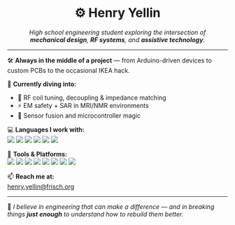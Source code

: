 <h1 align="center">⚙️ Henry Yellin</h1>

<p align="center">
  <em>High school engineering student exploring the intersection of<br>
  <strong>mechanical design</strong>, <strong>RF systems</strong>, and <strong>assistive technology</strong>.</em>
</p>

---

🛠️ <strong>Always in the middle of a project</strong> — from Arduino-driven devices to custom PCBs to the occasional IKEA hack.

🚀 <strong>Currently diving into:</strong>
- 🔄 RF coil tuning, decoupling & impedance matching
- ⚡ EM safety + SAR in MRI/NMR environments
- 🧠 Sensor fusion and microcontroller magic

💻 <strong>Languages I work with:</strong>  
<span align="center">
  <img src="https://img.shields.io/badge/C++-00599C?style=flat&logo=c%2b%2b&logoColor=white"/>
  <img src="https://img.shields.io/badge/Python-3670A0?style=flat&logo=python&logoColor=white"/>
  <img src="https://img.shields.io/badge/Java-007396?style=flat&logo=java&logoColor=white"/>
  <img src="https://img.shields.io/badge/C-000000?style=flat&logo=c&logoColor=white"/>
  <img src="https://img.shields.io/badge/HTML5-E34F26?style=flat&logo=html5&logoColor=white"/>
  <img src="https://img.shields.io/badge/JavaScript-F7DF1E?style=flat&logo=javascript&logoColor=black"/>
</span>

🔧 <strong>Tools & Platforms:</strong>  
<span align="center">
  <img src="https://img.shields.io/badge/KiCad-314CB0?style=flat&logo=kicad&logoColor=white"/>
  <img src="https://img.shields.io/badge/PCB%20Milling-228B22?style=flat"/>
  <img src="https://img.shields.io/badge/Arduino-00979D?style=flat&logo=arduino&logoColor=white"/>
  <img src="https://img.shields.io/badge/Fusion360-1793D1?style=flat&logo=autodesk&logoColor=white"/>
  <img src="https://img.shields.io/badge/Onshape-0175C2?style=flat&logo=onshape&logoColor=white"/>
  <img src="https://img.shields.io/badge/SolidWorks-0072C6?style=flat&logo=solidworks&logoColor=white"/>
  <img src="https://img.shields.io/badge/Tableau-E97627?style=flat&logo=tableau&logoColor=white"/>
  <img src="https://img.shields.io/badge/VS%20Code-007ACC?style=flat&logo=visual-studio-code&logoColor=white"/>
</span>

📫 <strong>Reach me at:</strong>  
<a href="mailto:henry.yellin@frisch.org">henry.yellin@frisch.org</a>

---

🧩 <em>I believe in engineering that can make a difference — and in breaking things <strong>just enough</strong> to understand how to rebuild them better.</em>
